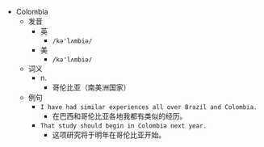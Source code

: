 - Colombia
  - 发音
    - 英
      - `/kə'lʌmbiə/`
    - 美
      - `/kə'lʌmbiə/`
  - 词义
    - n.
      - 哥伦比亚（南美洲国家）
  - 例句
    - `I have had similar experiences all over Brazil and Colombia.`
      - 在巴西和哥伦比亚各地我都有类似的经历。
    - `That study should begin in Colombia next year.`
      - 这项研究将于明年在哥伦比亚开始。

